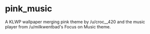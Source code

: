 # pink_music
A KLWP wallpaper merging pink theme by /u/croc__420 and the music player from /u/milkwentbad's Focus on Music theme.
